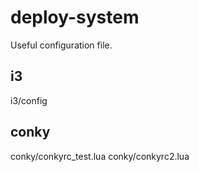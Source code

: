 # deploy-system
Useful configuration file.

## i3
i3/config

## conky
conky/conkyrc_test.lua 
conky/conkyrc2.lua

